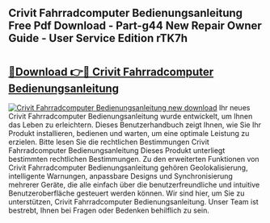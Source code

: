 ## Crivit Fahrradcomputer Bedienungsanleitung Free Pdf Download - Part-g44 New Repair Owner Guide - User Service Edition rTK7h

# <h2><a href="http://df50ywb.blite.top/?on=Crivit+Fahrradcomputer+Bedienungsanleitung">🔗Download 👉🔴 Crivit Fahrradcomputer Bedienungsanleitung</a></h2>

[![Crivit Fahrradcomputer Bedienungsanleitung new download](https://i.imgur.com/lujVjoI.png)](http://df50ywb.blite.top/?on=Crivit+Fahrradcomputer+Bedienungsanleitung)
Ihr neues Crivit Fahrradcomputer Bedienungsanleitung wurde entwickelt, um Ihnen das Leben zu erleichtern. Dieses Benutzerhandbuch zeigt Ihnen, wie Sie Ihr Produkt installieren, bedienen und warten, um eine optimale Leistung zu erzielen. Bitte lesen Sie die rechtlichen Bestimmungen Crivit Fahrradcomputer Bedienungsanleitung Dieses Produkt unterliegt bestimmten rechtlichen Bestimmungen. Zu den erweiterten Funktionen von Crivit Fahrradcomputer Bedienungsanleitung gehören Geolokalisierung, intelligente Warnungen, anpassbare Designs und Synchronisierung mehrerer Geräte, die alle einfach über die benutzerfreundliche und intuitive Benutzeroberfläche gesteuert werden können. Wir sind hier, um Sie zu unterstützen, Crivit Fahrradcomputer Bedienungsanleitung. Unser Team ist bestrebt, Ihnen bei Fragen oder Bedenken behilflich zu sein.
